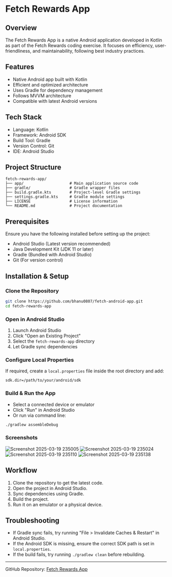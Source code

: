 # Fetch Rewards App

## Overview
The Fetch Rewards App is a native Android application developed in Kotlin as part of the Fetch Rewards coding exercise. It focuses on efficiency, user-friendliness, and maintainability, following best industry practices.

## Features
- Native Android app built with Kotlin
- Efficient and optimized architecture
- Uses Gradle for dependency management
- Follows MVVM architecture
- Compatible with latest Android versions

## Tech Stack
- Language: Kotlin
- Framework: Android SDK
- Build Tool: Gradle
- Version Control: Git
- IDE: Android Studio

## Project Structure
```
fetch-rewards-app/
├── app/                    # Main application source code
├── gradle/                 # Gradle wrapper files
├── build.gradle.kts        # Project-level Gradle settings
├── settings.gradle.kts     # Gradle module settings
├── LICENSE                 # License information
└── README.md               # Project documentation
```

## Prerequisites
Ensure you have the following installed before setting up the project:
- Android Studio (Latest version recommended)
- Java Development Kit (JDK 11 or later)
- Gradle (Bundled with Android Studio)
- Git (For version control)

## Installation & Setup
### Clone the Repository
```sh
git clone https://github.com/bhanu0807/fetch-android-app.git
cd fetch-rewards-app
```

### Open in Android Studio
1. Launch Android Studio
2. Click "Open an Existing Project"
3. Select the `fetch-rewards-app` directory
4. Let Gradle sync dependencies

### Configure Local Properties
If required, create a `local.properties` file inside the root directory and add:
```properties
sdk.dir=/path/to/your/android/sdk
```

### Build & Run the App
- Select a connected device or emulator
- Click "Run" in Android Studio
- Or run via command line:
```sh
./gradlew assembleDebug
```

### Screenshots

![Screenshot 2025-03-19 235005](https://github.com/user-attachments/assets/d8c18dd8-37a1-4777-8c01-cd202786cdbe) ![Screenshot 2025-03-19 235024](https://github.com/user-attachments/assets/fc0b6cd7-49a5-47cb-a59d-648b85a18763) ![Screenshot 2025-03-19 235110](https://github.com/user-attachments/assets/b61cc477-f4a7-4e1e-a256-83d268ef1cd2) ![Screenshot 2025-03-19 235138](https://github.com/user-attachments/assets/7e976a89-e2f9-422b-9902-d10c331eb72a)






## Workflow
1. Clone the repository to get the latest code.
2. Open the project in Android Studio.
3. Sync dependencies using Gradle.
4. Build the project.
5. Run it on an emulator or a physical device.

## Troubleshooting
- If Gradle sync fails, try running "File > Invalidate Caches & Restart" in Android Studio.
- If the Android SDK is missing, ensure the correct SDK path is set in `local.properties`.
- If the build fails, try running `./gradlew clean` before rebuilding.

---
GitHub Repository: [Fetch Rewards App](https://github.com/bhanu0807/fetch-android-app.git)
